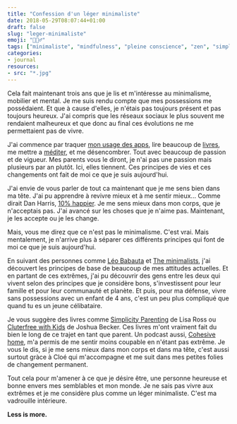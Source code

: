 ```yaml
---
title: "Confession d'un léger minimaliste"
date: 2018-05-29T08:07:44+01:00
draft: false
slug: "leger-minimaliste"
emoji: "🧘🏼‍♂️"
tags: ["minimaliste", "mindfulness", "pleine conscience", "zen", "simplicité", "famille", "enfants"]
categories:
- journal
resources:
- src: "*.jpg"
---
```


Cela fait maintenant trois ans que je lis et m'intéresse au minimalisme, mobilier et mental. Je me suis rendu compte que mes possessions me possédaient. Et que à cause d'elles, je n'étais pas toujours présent et pas toujours heureux. J'ai compris que les réseaux sociaux le plus souvent me rendaient malheureux et que donc au final ces évolutions ne me permettaient pas de vivre.

<!-- more -->

J'ai commence par traquer [mon usage des apps](https://inthemoment.io), lire beaucoup de [livres](https://www.goodreads.com/yann_ck), me mettre a [méditer](http://headspace.com), et me désencombrer. Tout avec beaucoup de passion et de vigueur. Mes parents vous le diront, je n'ai pas une passion mais plusieurs par an plutôt. Ici, elles tiennent. Ces principes de vies et ces changements ont fait de moi ce que je suis aujourd'hui.

J'ai envie de vous parler de tout ca maintenant que je me sens bien dans ma tête. J'ai pu apprendre à revivre mieux et à me sentir mieux... Comme dirait Dan Harris, [10% happier](https://www.amazon.fr/Comment-suis-devenu-plus-heureux/dp/2501098773). Je me sens mieux dans mon corps, que je n'acceptais pas. J'ai avancé sur les choses que je n'aime pas. Maintenant, je les accepte ou je les change.

Mais, vous me direz que ce n'est pas le minimalisme. C'est vrai. Mais mentalement, je n'arrive plus à séparer ces différents principes qui font de moi ce que je suis aujourd'hui.

En suivant des personnes comme [Léo Babauta](https://zenhabits.com) et [The minimalists](https://theminimalists.com), j'ai découvert les principes de base de beaucoup de mes attitudes actuelles. Et en partant de ces extrêmes, j'ai pu découvrir des gens entre les deux qui vivent selon des principes que je considère bons, s'investissent pour leur famille et pour leur communauté et planète. Et puis, pour ma défense, vivre sans possessions avec un enfant de 4 ans, c'est un peu plus compliqué que quand tu es un jeune célibataire.

Je vous suggère des livres comme [Simplicity Parenting](https://www.goodreads.com/book/show/8133062-simplicity-parenting) de Lisa Ross ou [Cluterfree with Kids](https://www.goodreads.com/book/show/20618993-clutterfree-with-kids) de Joshua Becker. Ces livres m'ont vraiment fait du bien le long de ce trajet en tant que parent. Un podcast aussi, [Cohesive home](https://cohesivehome.com), m'a permis de me sentir moins coupable en n'étant pas extrême. Je vous le dis, si je me sens mieux dans mon corps et dans ma tête, c'est aussi surtout gràce à Cloé qui m'accompagne et me suit dans mes petites folies de changement permanent.

Tout cela pour m'amener à ce que je désire être, une personne heureuse et bonne envers mes semblables et mon monde. Je ne sais pas vivre aux extrêmes et je me considère plus comme un léger minimaliste. C'est ma vadrouille intérieure.

**Less is more.**

